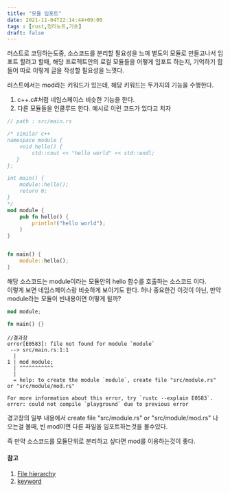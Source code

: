 ```yaml
---
title: "모듈 임포트"
date: 2021-11-04T22:14:44+09:00
tags : [rust,정리노트,기초]
draft: false
---
```



러스트로 코딩하는도중, 소스코드를 분리할 필요성을 느껴 별도의 모듈로 만들고나서 임포트 할려고 할때, 해당 프로젝트안의
로컬 모듈들을 어떻게 임포트 하는지, 기억하기 힘들어 따로 이렇게 글을 작성할 필요성을 느꼇다.  

러스트에서는 mod라는 키워드가 있는데, 해당 키워드는 두가지의 기능을 수행한다.
1. c++.c#처럼 네임스페이스 비슷한 기능을 한다.
2. 다른 모듈들을 인클루드 한다.
예시로 이런 코드가 있다고 치자
``` rust
// path : src/main.rs

/* similar c++
namespace module {
    void hello() {
        std::cout << "hello world" << std::endl;
   }
};  

int main() {
    module::hello();
    return 0;
}
*/
mod module {
    pub fn hello() {
        println!("hello world");
    }
}


fn main() {
    module::hello();
}
```
해당 소스코드는 module이라는 모듈안의 hello 함수를 호출하는 소스코드 이다.  
이렇게 보면 네임스페이스랑 비슷하게 보이기도 한다. 허나 중요한건 이것이 아닌, 만약
module라는 모듈이 빈내용이면 어떻게 될까?
``` rust
mod module;

fn main() {}
```

```
//결과창
error[E0583]: file not found for module `module`
 --> src/main.rs:1:1
  |
1 | mod module;
  | ^^^^^^^^^^^
  |
  = help: to create the module `module`, create file "src/module.rs" or "src/module/mod.rs"

For more information about this error, try `rustc --explain E0583`.
error: could not compile `playground` due to previous error
```
경고창의 일부 내용에서 create file "src/module.rs" or "src/module/mod.rs" 나오는걸 볼때, 빈 mod이면
다른 파일을 임포트하는것을 볼수있다.  

즉 만약 소스코드를 모듈단위로 분리하고 싶다면 mod를 이용하는것이 좋다.
#### 참고
1. [File hierarchy](https://doc.rust-lang.org/rust-by-example/mod/split.html)
2. [keyword](https://doc.rust-lang.org/std/keyword.mod.html)